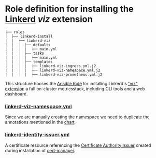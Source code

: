 # Role definition for installing the [Linkerd](https://linkerd.io/) *viz* extension

```
├── roles
│  ├── linkerd-install
|  |  ├── linkerd-viz
|  |  |  ├── defaults
|  |  |  |  ├── main.yml
|  |  |  ├── tasks 
|  |  |  |  ├── main.yml  
|  |  |  ├── templates
|  |  |  |  ├── linkerd-viz-ingress.yml.j2
|  |  |  |  ├── linkerd-viz-namespace.yml.j2
|  |  |  |  ├── linkerd-viz-prometheus.yml.j2
```

This structure houses the [Ansible Role](https://docs.ansible.com/ansible/latest/playbook_guide/playbooks_reuse_roles.html#roles) for installing Linkerd's ["viz" extension](https://linkerd.io/2.12/features/dashboard/) a full on-cluster metricsstack, including CLI tools and a web dashboard.

### [linkerd-viz-namespace.yml](templates/linkerd-namespace.yml.j2)

Since we are manually creating the namespace we need to duplicate the annotations mentioned in the [chart](https://github.com/linkerd/linkerd2/blob/main/viz/charts/linkerd-viz/templates/namespace.yaml).

### [linkerd-identity-issuer.yml](templates/linkerd-identity-issuer.yml.j2)

A certificate resource referencing the [Certificate Authority Issuer](../../cert-manager-install/templates/ca-issuer.yml.j2) created during installation of [cert-manager](../../cert-manager-install/README.md).








